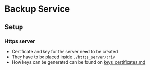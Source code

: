 # Backup Service

## Setup

### Https server
- Certificate and key for the server need to be created
- They have to be placed inside `./https_server/priv`
- How keys can be generated can be found on [keys_certificates.md](documentation/keys_certificates.md)